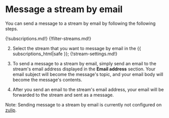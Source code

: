 # Message a stream by email

You can send a message to a stream by email by following the following steps.

{!subscriptions.md!}
{!filter-streams.md!}

2. Select the stream that you want to message by email in the
{{ subscriptions_html|safe }}; {!stream-settings.md!}

3. To send a message to a stream by email, simply send an email to the stream's
email address displayed in the **Email address** section. Your email subject
will become the message's topic, and your email body will become the message's
contents.

4. After you send an email to the stream's email address, your email will be
forwarded to the stream and sent as a message.

Note: Sending message to a stream by email is currently not configured on [zulip](chat.zulip.org).
